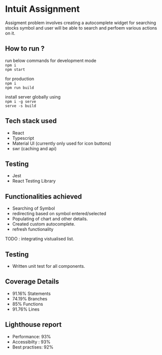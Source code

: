 # Intuit Assignment

Assigment problem involves creating a autocomplete widget for searching stocks symbol and user will be able to search and perfoem various actions on it.

## How to run ?

run below commands for development mode<br>
`npm i`<br>
`npm start`<br>

for production<br>
`npm i`
<br>
`npm run build`
<br>

install server globally using<br>
`npm i -g serve`<br>
`serve -s build`

## Tech stack used

- React
- Typescript
- Material UI (currently only used for icon buttons)
- swr (caching and api)

## Testing

- Jest
- React Testing Library

## Functionalities achieved

- Searching of Symbol
- redirecting based on symbol entered/selected
- Populating of chart and other details.
- Created custom autocomplete.
- refresh functionality

TODO : integrating vistualised list.

## Testing

- Written unit test for all components.

## Coverage Details

- 91.16% Statements
- 74.19% Branches
- 85% Functions
- 91.76% Lines

## Lighthouse report

- Performance: 93%
- Accessibilty : 93%
- Best practises: 92%
